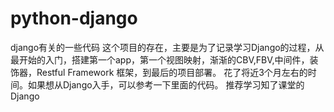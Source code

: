 # python-django
django有关的一些代码
这个项目的存在，主要是为了记录学习Django的过程，从最开始的入门，搭建第一个app，第一个视图映射，渐渐的CBV,FBV,中间件，装饰器，Restful Framework
框架，到最后的项目部署。
花了将近3个月左右的时间。如果想从Django入手，可以参考一下里面的代码。
推荐学习知了课堂的Django

